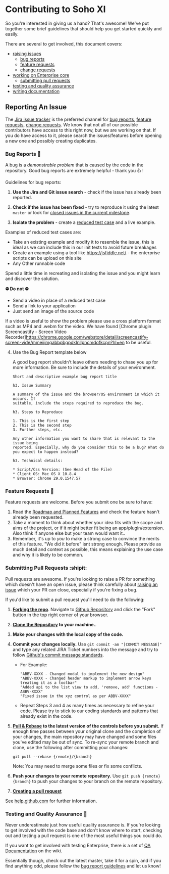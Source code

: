 # Contributing to Soho XI

So you're interested in giving us a hand? That's awesome! We've put together some brief guidelines that should help you get started quickly and easily.

There are several to get involved, this document covers:

* [raising issues](#raising-issues)
    * [bug reports](#bugs)
    * [feature requests](#features)
    * [change requests](#changes)
* [working on Enterprise core](#core)
    * [submitting pull requests](#pull-requests)
* [testing and quality assurance](#testing)
* [writing documentation](#documentation)

## Reporting An Issue

The [Jira issue tracker](http://jira.infor.com/browse/SOHO) is the preferred channel for [bug reports](#bugs), [feature requests](#features), [change requests](#changes). We know that not all of our possible contributors have access to this right now, but we are working on that. If you do have access to it, please search the issues/features before opening a new one and possibly creating duplicates.

### Bug Reports 🐞

A bug is a _demonstrable problem_ that is caused by the code in the repository. Good bug reports are extremely helpful - thank you :+1:!

Guidelines for bug reports:

1. **Use the Jira and Git issue search** - check if the issue has already been
   reported.

2. **Check if the issue has been fixed** - try to reproduce it using the latest `master` or look for [closed issues in the current milestone](http://jira.infor.com/secure/IssueNavigator.jspa?reset=true&jqlQuery=project+%3D+SOHO+AND+status+%3D+Resolved+ORDER+BY+priority+DESC&mode=hide).

3. **Isolate the problem** - create a [reduced test case](http://css-tricks.com/6263-reduced-test-cases/) and a live example.

Examples of reduced test cases are:

 - Take an existing example and modify it to resemble the issue, this is ideal as we can include this in our init tests to avoid future breakages
 - Create an example using a tool like https://jsfiddle.net/ - the enterprise scripts can be upload on this site
 - Any Other runnable code

Spend a little time in recreating and isolating the issue and you might learn and discover the solution.

  **:no_entry: Do not :no_entry:**
  - Send a video in place of a reduced test case
  - Send a link to your application
  - Just send an image of the source code

If a video is useful to show the problem please use a cross platform format such as MP4 and .webm for the video. We have found [Chrome plugin Screencastify - Screen Video Recorder]https://chrome.google.com/webstore/detail/screencastify-screen-vide/mmeijimgabbpbgpdklnllpncmdofkcpn?hl=en to be useful.

4. Use the Bug Report template below

    A good bug report shouldn't leave others needing to chase you up for more information. Be sure to include the details of your environment.

    ```
    Short and descriptive example bug report title

    h3. Issue Summary

    A summary of the issue and the browser/OS environment in which it occurs. If
    suitable, include the steps required to reproduce the bug.

    h3. Steps to Reproduce

    1. This is the first step
    2. This is the second step
    3. Further steps, etc.

    Any other information you want to share that is relevant to the issue being
    reported. Especially, why do you consider this to be a bug? What do you expect to happen instead?

    h3. Technical details:

    * Script/Css Version: (See Head of the File)
    * Client OS: Mac OS X 10.8.4
    * Browser: Chrome 29.0.1547.57
    ```

### Feature Requests :popcorn:

Feature requests are welcome. Before you submit one be sure to have:

1. Read the [Roadmap and Planned Features](http://jira.infor.com/browse/HFC#selectedTab=com.atlassian.jira.plugin.system.project%3Aroadmap-panel) and check the feature hasn't already been requested.
2. Take a moment to think about whether your idea fits with the scope and aims of the project, or if it might better fit being an app/plugin/extension. Also think if anyone else but your team would want it..
3. Remember, it's up to *you* to make a strong case to convince the merits of this feature. "We did it before" isnt strong enough. Please provide as much detail and context as possible, this means explaining the use case and why it is likely to be common.


### Submitting Pull Requests :shipit:

Pull requests are awesome. If you're looking to raise a PR for something which doesn't have an open issue, please think carefully about [raising an issue](#raising-issues) which your PR can close, especially if you're fixing a bug.

If you'd like to submit a pull request you'll need to do the following:

1. **[Forking the repo](https://help.github.com/articles/fork-a-repo/)**. Navigate to [Github Repository](https://github.com/infor-design/enterprise) and click the "Fork" button in the top right corner of your browser.

2. **[Clone the Repository](https://help.github.com/articles/cloning-a-repository/) to your machine.**.
3. **Make your changes with the local copy of the code.**

4. **Commit your changes locally.**  Use `git commit -am "[COMMIT MESSAGE]"` and type any related JIRA Ticket numbers into the message and try to follow [Github's commit message standards](https://github.com/erlang/otp/wiki/Writing-good-commit-messagesMore).
    - For Example:
        ```
        "ABBV-XXXX - Changed modal to implement the new design"
        "ABBV-XXXX - Changed header markup to implement arrow keys treating it as a toolbar"
        "Added api to the list view to add, 'remove, add' functions - ABBV-XXXX"
        "Fixed issue in the xyz control as per ABBV-XXXX"
        ```

    - Repeat Steps 3 and 4 as many times as necessary to refine your code. Please try to stick to our coding standards and patterns that already exist in the code.

6. **[Pull & Rebase](https://help.github.com/articles/about-pull-request-merges/#rebase-and-merge-your-pull-request-commits) to the latest version of the controls before you submit.**  If enough time passes between your original clone and the completion of your changes, the main repository may have changed and some files you've edited may be out of sync. To re-sync your remote branch and clone, use the following after committing your changes:
    ```
    git pull --rebase {remote}/{branch}
    ```

    Note: You may need to merge some files or fix some conflicts.

6. **Push your changes to your remote repository.**  Use `git push {remote} {branch}` to push your changes to your branch on the remote repository.

7. **[Creating a pull request](https://help.github.com/articles/creating-a-pull-request/)**

See [help.github.com](https://help.github.com/) for further information.

### Testing and Quality Assurance :mag_right:

Never underestimate just how useful quality assurance is. If you're looking to get involved with the code base and don't know where to start, checking out and testing a pull request is one of the most useful things you could do.

If you want to get involved with testing Enterprise, there is a set of [QA Documentation](#qa-documentation) on the wiki.

Essentially though, check out the latest master, take it for a spin, and if you find anything odd, please follow the [bug report guidelines](#bug-reports) and let us know!
